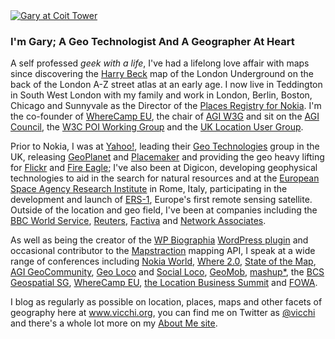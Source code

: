 <!--
.. title: About
.. slug: about
.. date: 2010-06-03 21:33:35
.. tags: 
.. category: 
.. link: 
.. description: 
.. type: text
.. categories: 
.. has_math: no
.. status: published
.. wp-status: publish
-->

<html><body><a class="flickr-image aligncenter" title="Gary at Coit Tower" href="http://www.flickr.com/photos/plasticbag/4475788424/"><img src="http://farm3.staticflickr.com/2802/4475788424_ab48545f66_z_d.jpg" alt="Gary at Coit Tower"></a>
<h3>I'm Gary; A Geo Technologist And A Geographer At Heart</h3>
A self professed <em>geek with a life</em>, I've had a lifelong love affair with maps since discovering the <a href="http://en.wikipedia.org/wiki/Harry_Beck">Harry Beck</a> map of the London Underground on the back of the London A-Z street atlas at an early age. I now live in Teddington in South West London with my family and work in London, Berlin, Boston, Chicago and Sunnyvale as the Director of the <a href="http://maps.nokia.com">Places Registry for Nokia</a>. I'm the co-founder of <a href="http://wherecamp.eu/">WhereCamp EU</a>, the chair of <a href="http://www.w3gconf.com/">AGI W3G</a> and sit on the <a href="http://www.agi.org.uk/">AGI Council</a>, the <a href="http://www.w3.org/2010/POI/">W3C POI Working Group</a> and the <a href="http://location.defra.gov.uk/">UK Location User Group</a>.

Prior to Nokia, I was at <a href="http://maps.yahoo.com">Yahoo!</a>, leading their <a href="http://developer.yahoo.com/geo/">Geo Technologies</a> group in the UK, releasing <a href="http://developer.yahoo.com/geo/geoplanet/">GeoPlanet</a> and <a href="http://developer.yahoo.com/geo/placemaker/">Placemaker</a> and providing the geo heavy lifting for <a href="http://www.flickr.com/">Flickr</a> and <a href="http://fireeagle.yahoo.net/">Fire Eagle</a>; I've also been at Digicon, developing geophysical technologies to aid in the search for natural resources and at the <a href="http://www.esa.int/SPECIALS/ESRIN_SITE/index.html">European Space Agency Research Institute</a> in Rome, Italy, participating in the development and launch of <a href="http://earth.esa.int/ers/satconc/">ERS-1</a>, Europe's first remote sensing satellite. Outside of the location and geo field, I've been at companies including the <a href="http://www.bbc.co.uk/worldservice/">BBC World Service</a>, <a href="http://www.reuters.com/">Reuters</a>, <a href="http://www.dowjones.com/factiva/?from=factivaHome">Factiva</a> and <a href="http://www.mcafee.com/uk/">Network Associates</a>.

As well as being the creator of the <a href="http://vicchi.github.com/wp-biographia/">WP Biographia</a> <a href="http://wordpress.org/extend/plugins/wp-biographia/">WordPress plugin</a> and occasional contributor to the <a href="http://mapstraction.com/">Mapstraction</a> mapping API, I speak at a wide range of conferences including <a href="http://events.nokia.com/nokiaworld/">Nokia World</a>, <a href="http://whereconf.com">Where 2.0</a>, <a href="http://stateofthemap.org/">State of the Map</a>, <a href="http://www.agi.org.uk/geocommunity/">AGI GeoCommunity</a>, <a href="http://geoloco.tv/">Geo Loco</a> and <a href="http://socialloco.net/">Social Loco</a>, <a href="http://geomobldn.org/">GeoMob</a>, <a href="http://www.mashupevent.com/">mashup*</a>, the <a href="http://geospatial.bcs.org/web/">BCS Geospatial SG</a>, <a href="http://wherecamp.eu/">WhereCamp EU</a>, <a href="http://www.thewherebusiness.com/locationsummit/">the Location Business Summit</a> and <a href="http://futureofwebapps.com/">FOWA</a>.

I blog as regularly as possible on location, places, maps and other facets of geography here at <a href="">www.vicchi.org</a>, you can find me on Twitter as <a href="http://twitter.com/vicchi">@vicchi</a> and there's a whole lot more on my <a href="http://www.garygale.com/" target="_blank">About Me site</a>.</body></html>
